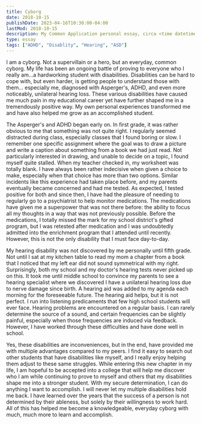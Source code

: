 ```yaml
---
title: Cyborg
date: 2018-10-15
publishDate: 2023-04-16T10:30:00-04:00
lastMod: 2018-10-15
description: My Common Application personal essay, circa <time datetime="2018-10">October 2018</time>.
type: essay
tags: ["ADHD", "Disablity", "Hearing", "ASD"]
---
```


I am a cyborg. Not a supervillain or a hero, but an everyday, common cyborg. My life has been an ongoing battle of proving to everyone who I really am…a hardworking student with disabilities. Disabilities can be hard to cope with, but even harder, is getting people to understand those with them… especially me, diagnosed with Asperger's, ADHD, and even more noticeably, unilateral hearing loss. These various disabilities have caused me much pain in my educational career yet have further shaped me in a tremendously positive way. My own personal experiences transformed me and have also helped me grow as an accomplished student.

The Asperger's and ADHD began early on. In first grade, it was rather obvious to me that something was not quite right. I regularly seemed distracted during class, especially classes that I found boring or slow. I remember one specific assignment where the goal was to draw a picture and write a caption about something from a book we had just read. Not particularly interested in drawing, and unable to decide on a topic, I found myself quite stalled. When my teacher checked in, my worksheet was totally blank. I have always been rather indecisive when given a choice to make, especially when that choice has more than two options. Similar incidents like this experience had taken place before, and my parents eventually became concerned and had me tested. As expected, I tested positive for both and since then, I have had the pleasure of needing to regularly go to a psychiatrist to help monitor medications. The medications have given me a superpower that was not there before: the ability to focus all my thoughts in a way that was not previously possible. Before the medications, I totally missed the mark for my school district's gifted program, but I was retested after medication and I was undoubtedly admitted into the enrichment program that I attended until recently. However, this is not the only disability that I must face day-to-day.

My hearing disability was not discovered by me personally until fifth grade. Not until I sat at my kitchen table to read my mom a chapter from a book that I noticed that my left ear did not sound symmetrical with my right. Surprisingly, both my school and my doctor's hearing tests never picked up on this. It took me until middle school to convince my parents to see a hearing specialist where we discovered I have a unilateral hearing loss due to nerve damage since birth. A hearing aid was added to my agenda each morning for the foreseeable future. The hearing aid helps, but it is not perfect. I run into listening predicaments that few high school students will ever face. Hearing problems are encountered on a regular basis. I can rarely determine the source of a sound, and certain frequencies can be slightly painful, especially when those frequencies are induced via feedback. However, I have worked through these difficulties and have done well in school.

Yes, these disabilities are inconveniences, but in the end, have provided me with multiple advantages compared to my peers. I find it easy to search out other students that have disabilities like myself, and I really enjoy helping them adjust to these same struggles. While entering this new chapter in my life, I am hopeful to be accepted into a college that will help me discover who I am while continuing to prove to myself and others that my disabilities shape me into a stronger student. With my secure determination, I can do anything I want to accomplish. I will never let my multiple disabilities hold me back. I have learned over the years that the success of a person is not determined by their ableness, but solely by their willingness to work hard. All of this has helped me become a knowledgeable, everyday cyborg with much, much more to learn and accomplish.
